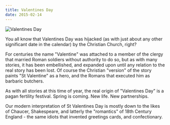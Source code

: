 ```yaml
---
title: Valentines Day
date: 2015-02-14
---
```


![Valentines Day](https://source.unsplash.com/npxXWgQ33ZQ/1600x900)

You all know that Valentines Day was hijacked (as with just about any other significant date in the calendar) by the Christian Church, right?

For centuries the name "Valentine" was attached to a member of the clergy that married Roman soldiers without authority to do so, but as with many stories, it has been embellished, and expanded upon until any relation to the real story has been lost. Of course the Christian "version" of the story paints "St Valentine" as a hero, and the Romans that executed him as barbaric butchers.

As with all stories at this time of year, the real origin of "Valentines Day" is a pagan fertility festival. Spring is coming. New life. New partnerships.

Our modern interpretation of St Valentines Day is mostly down to the likes of Chaucer, Shakespeare, and latterly the "romantics" of 18th Century England - the same idiots that invented greetings cards, and confectionary.